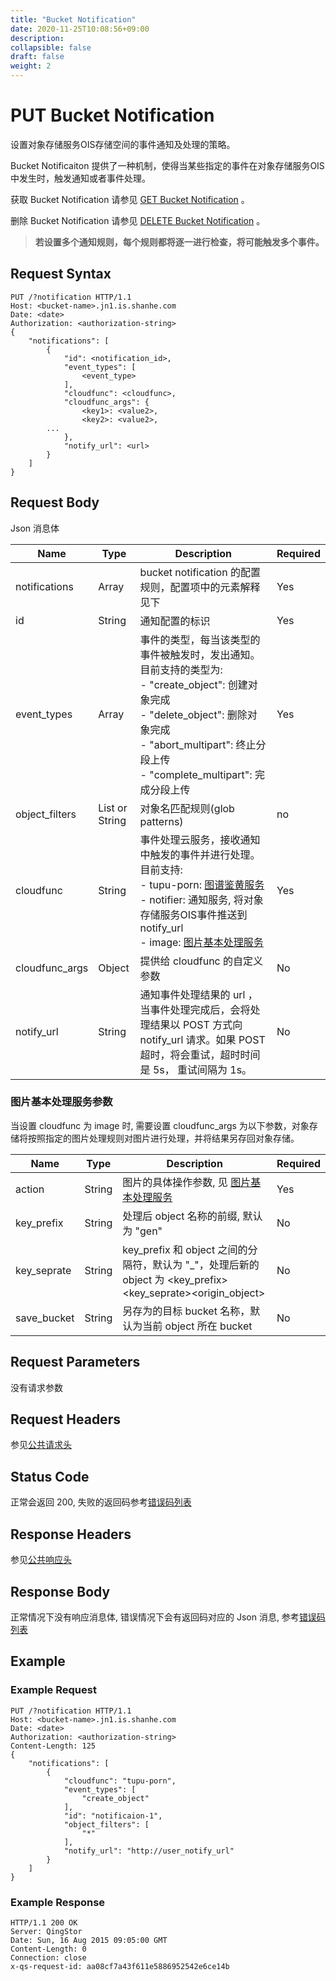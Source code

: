 ```yaml
---
title: "Bucket Notification"
date: 2020-11-25T10:08:56+09:00
description:
collapsible: false
draft: false
weight: 2
---
```


# PUT Bucket Notification

设置对象存储服务OIS存储空间的事件通知及处理的策略。

Bucket Notificaiton 提供了一种机制，使得当某些指定的事件在对象存储服务OIS中发生时，触发通知或者事件处理。

获取 Bucket Notification 请参见 [GET Bucket Notification](../get_notification/) 。

删除 Bucket Notification 请参见 [DELETE Bucket Notification](../delete_notification/) 。

> **若设置多个通知规则，每个规则都将逐一进行检查，将可能触发多个事件。**

## Request Syntax

```http
PUT /?notification HTTP/1.1
Host: <bucket-name>.jn1.is.shanhe.com
Date: <date>
Authorization: <authorization-string>
{
    "notifications": [
        {
            "id": <notification_id>,
            "event_types": [
                <event_type>
            ],
            "cloudfunc": <cloudfunc>,
            "cloudfunc_args": {
                <key1>: <value2>,
                <key2>: <value2>,
        ...
            },
            "notify_url": <url>
        }
    ]
}
```

## Request Body

Json 消息体

|Name|Type|Description|Required|
| - | - | - | - |
| notifications | Array | bucket notification 的配置规则，配置项中的元素解释见下 |  Yes |
| id | String | 通知配置的标识 | Yes |
| event_types | Array | 事件的类型，每当该类型的事件被触发时，发出通知。<br> 目前支持的类型为: <br> - "create_object": 创建对象完成 <br> - "delete_object": 删除对象完成 <br> - "abort_multipart": 终止分段上传 <br> - "complete_multipart": 完成分段上传 | Yes |
| object_filters | List or String | 对象名匹配规则(glob patterns) | no |
| cloudfunc | String | 事件处理云服务，接收通知中触发的事件并进行处理。目前支持: <br> - tupu-porn: [图谱鉴黄服务](../../../../manual/data_process/tupu_porn/) <br> - notifier: 通知服务, 将对象存储服务OIS事件推送到 notify_url <br> - image: [图片基本处理服务](../../../../manual/data_process/image_process/)| Yes |
| cloudfunc_args | Object | 提供给 cloudfunc 的自定义参数 | No |
| notify_url | String | 通知事件处理结果的 url ，当事件处理完成后，会将处理结果以 POST 方式向 notify_url 请求。如果 POST 超时，将会重试，超时时间是 5s， 重试间隔为 1s。| No |

### 图片基本处理服务参数

当设置 cloudfunc 为 image 时, 需要设置 cloudfunc_args 为以下参数，对象存储将按照指定的图片处理规则对图片进行处理，并将结果另存回对象存储。

|Name|Type|Description|Required|
| - | - | - | - |
| action | String | 图片的具体操作参数, 见 [图片基本处理服务](../../../../manual/data_process/image_process/) | Yes |
| key_prefix | String | 处理后 object 名称的前缀, 默认为 "gen" | No |
| key_seprate | String | key_prefix 和 object 之间的分隔符，默认为 "_"，处理后新的 object 为 <key_prefix><key_seprate><origin_object> | No |
| save_bucket | String | 另存为的目标 bucket 名称，默认为当前 object 所在 bucket | No |

## Request Parameters

没有请求参数

## Request Headers

参见[公共请求头](../../../common_header/#请求头字段-request-header)

## Status Code

正常会返回 200,  失败的返回码参考[错误码列表](../../../error_code/)

## Response Headers

参见[公共响应头](../../../common_header/#响应头字段-request-header)

## Response Body

正常情况下没有响应消息体, 错误情况下会有返回码对应的 Json 消息, 参考[错误码列表](../../../error_code/)


## Example

### Example Request

```http
PUT /?notification HTTP/1.1
Host: <bucket-name>.jn1.is.shanhe.com
Date: <date>
Authorization: <authorization-string>
Content-Length: 125
{
    "notifications": [
        {
            "cloudfunc": "tupu-porn",
            "event_types": [
                "create_object"
            ],
            "id": "notificaion-1",
            "object_filters": [
                "*"
            ],
            "notify_url": "http://user_notify_url"
        }
    ]
}
```

### Example Response

```http
HTTP/1.1 200 OK
Server: QingStor
Date: Sun, 16 Aug 2015 09:05:00 GMT
Content-Length: 0
Connection: close
x-qs-request-id: aa08cf7a43f611e5886952542e6ce14b
```

